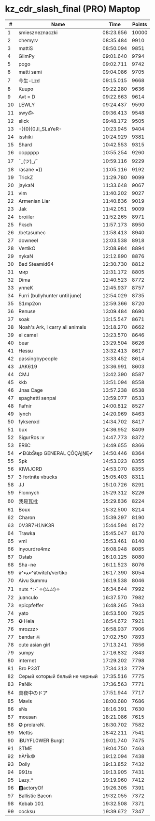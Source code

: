# kz_cdr_slash_final (PRO) Maptop

|  # | Name | Time | Points |
|-------------- | -------------- | -------------- | -------------- | 
| 1 | smieszneznaczki | 08:23.656 | 10000 | 
| 2 | chemy:v | 08:35.484 | 9910 | 
| 3 | mattiS | 08:50.094 | 9851 | 
| 4 | GiimPy | 09:01.640 | 9794 | 
| 5 | pogo | 09:02.711 | 9742 | 
| 6 | matti sami | 09:04.086 | 9705 | 
| 7 | 今生-Lzd | 09:15.015 | 9668 | 
| 8 | Kuupo | 09:22.280 | 9636 | 
| 9 | Avt = D | 09:22.663 | 9614 | 
| 10 | LEWLY | 09:24.437 | 9590 | 
| 11 | swy𐂃 | 09:36.413 | 9548 | 
| 12 | slick | 09:48.172 | 9505 | 
| 13 | -}{0}{0JI_SLaYeR- | 10:23.945 | 9404 | 
| 14 | isshiki | 10:24.929 | 9381 | 
| 15 | Shard | 10:42.553 | 9315 | 
| 16 | ooppppp | 10:55.254 | 9260 | 
| 17 | ¯\_(ツ)_/¯ | 10:59.116 | 9229 | 
| 18 | rasane =)) | 11:05.116 | 9192 | 
| 19 | TrickZ | 11:29.780 | 9099 | 
| 20 | jaykaN | 11:33.648 | 9067 | 
| 21 | vlm | 11:40.202 | 9027 | 
| 22 | Armenian Liar | 11:40.836 | 9019 | 
| 23 | Jak | 11:42.051 | 9009 | 
| 24 | broiiler | 11:52.265 | 8971 | 
| 25 | Fksch | 11:57.173 | 8950 | 
| 26 | /betasumec | 11:58.413 | 8940 | 
| 27 | downeel | 12:03.538 | 8918 | 
| 28 | VertikO | 12:08.984 | 8894 | 
| 29 | nykaN | 12:12.890 | 8876 | 
| 30 | Bad Steamid64 | 12:30.730 | 8812 | 
| 31 | мир | 12:31.172 | 8805 | 
| 32 | Dima | 12:40.523 | 8772 | 
| 33 | ynneK | 12:45.937 | 8757 | 
| 34 | Furri (bullyhunter until june) | 12:54.029 | 8735 | 
| 35 | S1mp2on | 12:59.366 | 8720 | 
| 36 | Renuse | 13:09.484 | 8690 | 
| 37 | soak | 13:15.547 | 8671 | 
| 38 | Noah's Ark, I carry all animals | 13:18.270 | 8662 | 
| 39 | el camel | 13:23.570 | 8646 | 
| 40 | bear | 13:29.504 | 8626 | 
| 41 | Hessu | 13:32.413 | 8617 | 
| 42 | passingbypeople | 13:33.452 | 8614 | 
| 43 | JAK619 | 13:36.991 | 8603 | 
| 44 | CMJ | 13:42.390 | 8587 | 
| 45 | kkb | 13:51.094 | 8558 | 
| 46 | Jnas Cage | 13:57.238 | 8538 | 
| 47 | spaghetti senpai | 13:59.077 | 8533 | 
| 48 | Fafnir | 14:00.812 | 8527 | 
| 49 | lynch | 14:20.969 | 8463 | 
| 50 | fyksenxd | 14:34.702 | 8417 | 
| 51 | bux | 14:36.952 | 8409 | 
| 52 | SigurRos :v | 14:47.773 | 8372 | 
| 53 | ERiiC | 14:49.655 | 8366 | 
| 54 | ✔ĐûbŠŧęp GENERAL ÇŌÇĄĮŅĘ✔ | 14:50.446 | 8364 | 
| 55 | Spk | 14:53.023 | 8355 | 
| 56 | KIWIJORD | 14:53.070 | 8355 | 
| 57 | 3 fortnite vbucks | 15:05.403 | 8311 | 
| 58 | JJ | 15:10.726 | 8291 | 
| 59 | Flonnych | 15:29.312 | 8226 | 
| 60 | 我是瓦批 | 15:29.836 | 8224 | 
| 61 | Boux | 15:32.500 | 8214 | 
| 62 | Charon | 15:39.297 | 8190 | 
| 63 | 0V3R7H1NK3R | 15:44.594 | 8172 | 
| 64 | Trawka | 15:45.047 | 8170 | 
| 65 | vmi | 15:53.461 | 8140 | 
| 66 | inyourdre4mz | 16:08.948 | 8085 | 
| 67 | Ostab | 16:10.125 | 8080 | 
| 68 | Sha-ne | 16:11.523 | 8076 | 
| 69 | ฅ^•ﻌ•^ฅtwitch/vertiko | 16:17.390 | 8054 | 
| 70 | Aivu Summu | 16:19.538 | 8046 | 
| 71 | nuts *:･ﾟ✧(ꈍᴗꈍ)✧ | 16:34.844 | 7992 | 
| 72 | juanculo | 16:37.570 | 7982 | 
| 73 | epicpfeffer | 16:48.265 | 7943 | 
| 74 | yato | 16:53.500 | 7925 | 
| 75 | ✪ Heia | 16:54.672 | 7921 | 
| 76 | mrozzz> | 16:58.937 | 7906 | 
| 77 | bandar ☠ | 17:02.750 | 7893 | 
| 78 | cute asian girl | 17:13.241 | 7856 | 
| 79 | sumpy | 17:16.832 | 7843 | 
| 80 | internet | 17:29.202 | 7798 | 
| 81 | Bro P33T | 17:34.313 | 7779 | 
| 82 | Серый который белый не черный | 17:35.516 | 7775 | 
| 83 | PaNlk | 17:36.563 | 7771 | 
| 84 | 真夜中のドア | 17:51.944 | 7717 | 
| 85 | Mavis | 18:00.680 | 7686 | 
| 86 | sNs | 18:16.391 | 7630 | 
| 87 | mousan | 18:21.086 | 7615 | 
| 88 | ✪ prolareN. | 18:30.702 | 7582 | 
| 89 | Mettis | 18:42.211 | 7541 | 
| 90 | iBUYFL0WER Burgit | 19:01.740 | 7475 | 
| 91 | STME | 19:04.750 | 7463 | 
| 92 | ÞÀ†Îk© | 19:12.094 | 7438 | 
| 93 | Dolly | 19:13.852 | 7432 | 
| 94 | 991ts | 19:13.905 | 7431 | 
| 95 | Lazy_^ | 19:19.960 | 7412 | 
| 96 | 🅱️actoryOf | 19:26.305 | 7391 | 
| 97 | Ballistic Bacon | 19:32.055 | 7372 | 
| 98 | Kebab 101 | 19:32.508 | 7371 | 
| 99 | cocksu | 19:39.672 | 7347 | 


